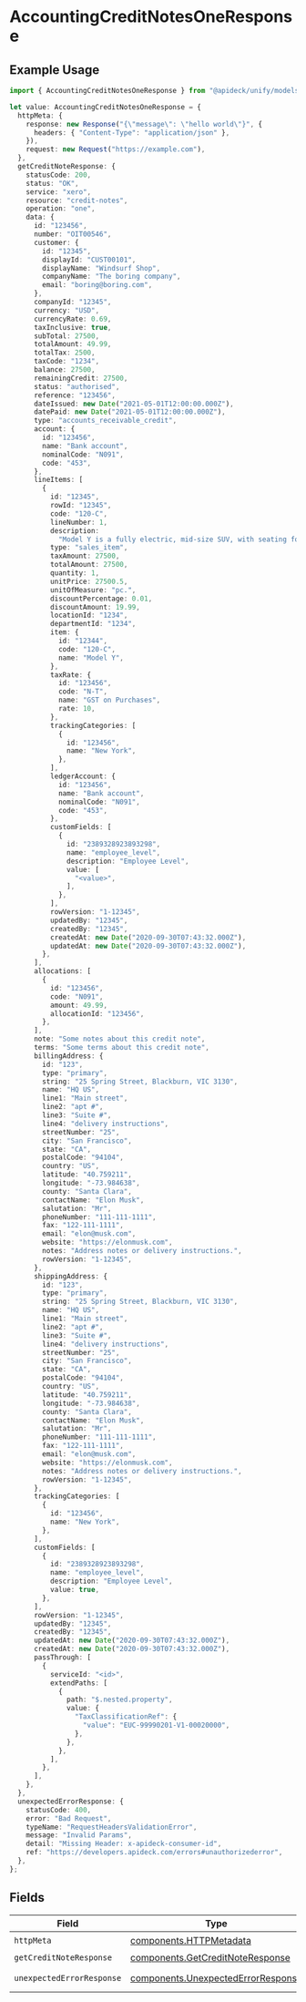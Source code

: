 # AccountingCreditNotesOneResponse

## Example Usage

```typescript
import { AccountingCreditNotesOneResponse } from "@apideck/unify/models/operations";

let value: AccountingCreditNotesOneResponse = {
  httpMeta: {
    response: new Response("{\"message\": \"hello world\"}", {
      headers: { "Content-Type": "application/json" },
    }),
    request: new Request("https://example.com"),
  },
  getCreditNoteResponse: {
    statusCode: 200,
    status: "OK",
    service: "xero",
    resource: "credit-notes",
    operation: "one",
    data: {
      id: "123456",
      number: "OIT00546",
      customer: {
        id: "12345",
        displayId: "CUST00101",
        displayName: "Windsurf Shop",
        companyName: "The boring company",
        email: "boring@boring.com",
      },
      companyId: "12345",
      currency: "USD",
      currencyRate: 0.69,
      taxInclusive: true,
      subTotal: 27500,
      totalAmount: 49.99,
      totalTax: 2500,
      taxCode: "1234",
      balance: 27500,
      remainingCredit: 27500,
      status: "authorised",
      reference: "123456",
      dateIssued: new Date("2021-05-01T12:00:00.000Z"),
      datePaid: new Date("2021-05-01T12:00:00.000Z"),
      type: "accounts_receivable_credit",
      account: {
        id: "123456",
        name: "Bank account",
        nominalCode: "N091",
        code: "453",
      },
      lineItems: [
        {
          id: "12345",
          rowId: "12345",
          code: "120-C",
          lineNumber: 1,
          description:
            "Model Y is a fully electric, mid-size SUV, with seating for up to seven, dual motor AWD and unparalleled protection.",
          type: "sales_item",
          taxAmount: 27500,
          totalAmount: 27500,
          quantity: 1,
          unitPrice: 27500.5,
          unitOfMeasure: "pc.",
          discountPercentage: 0.01,
          discountAmount: 19.99,
          locationId: "1234",
          departmentId: "1234",
          item: {
            id: "12344",
            code: "120-C",
            name: "Model Y",
          },
          taxRate: {
            id: "123456",
            code: "N-T",
            name: "GST on Purchases",
            rate: 10,
          },
          trackingCategories: [
            {
              id: "123456",
              name: "New York",
            },
          ],
          ledgerAccount: {
            id: "123456",
            name: "Bank account",
            nominalCode: "N091",
            code: "453",
          },
          customFields: [
            {
              id: "2389328923893298",
              name: "employee_level",
              description: "Employee Level",
              value: [
                "<value>",
              ],
            },
          ],
          rowVersion: "1-12345",
          updatedBy: "12345",
          createdBy: "12345",
          createdAt: new Date("2020-09-30T07:43:32.000Z"),
          updatedAt: new Date("2020-09-30T07:43:32.000Z"),
        },
      ],
      allocations: [
        {
          id: "123456",
          code: "N091",
          amount: 49.99,
          allocationId: "123456",
        },
      ],
      note: "Some notes about this credit note",
      terms: "Some terms about this credit note",
      billingAddress: {
        id: "123",
        type: "primary",
        string: "25 Spring Street, Blackburn, VIC 3130",
        name: "HQ US",
        line1: "Main street",
        line2: "apt #",
        line3: "Suite #",
        line4: "delivery instructions",
        streetNumber: "25",
        city: "San Francisco",
        state: "CA",
        postalCode: "94104",
        country: "US",
        latitude: "40.759211",
        longitude: "-73.984638",
        county: "Santa Clara",
        contactName: "Elon Musk",
        salutation: "Mr",
        phoneNumber: "111-111-1111",
        fax: "122-111-1111",
        email: "elon@musk.com",
        website: "https://elonmusk.com",
        notes: "Address notes or delivery instructions.",
        rowVersion: "1-12345",
      },
      shippingAddress: {
        id: "123",
        type: "primary",
        string: "25 Spring Street, Blackburn, VIC 3130",
        name: "HQ US",
        line1: "Main street",
        line2: "apt #",
        line3: "Suite #",
        line4: "delivery instructions",
        streetNumber: "25",
        city: "San Francisco",
        state: "CA",
        postalCode: "94104",
        country: "US",
        latitude: "40.759211",
        longitude: "-73.984638",
        county: "Santa Clara",
        contactName: "Elon Musk",
        salutation: "Mr",
        phoneNumber: "111-111-1111",
        fax: "122-111-1111",
        email: "elon@musk.com",
        website: "https://elonmusk.com",
        notes: "Address notes or delivery instructions.",
        rowVersion: "1-12345",
      },
      trackingCategories: [
        {
          id: "123456",
          name: "New York",
        },
      ],
      customFields: [
        {
          id: "2389328923893298",
          name: "employee_level",
          description: "Employee Level",
          value: true,
        },
      ],
      rowVersion: "1-12345",
      updatedBy: "12345",
      createdBy: "12345",
      updatedAt: new Date("2020-09-30T07:43:32.000Z"),
      createdAt: new Date("2020-09-30T07:43:32.000Z"),
      passThrough: [
        {
          serviceId: "<id>",
          extendPaths: [
            {
              path: "$.nested.property",
              value: {
                "TaxClassificationRef": {
                  "value": "EUC-99990201-V1-00020000",
                },
              },
            },
          ],
        },
      ],
    },
  },
  unexpectedErrorResponse: {
    statusCode: 400,
    error: "Bad Request",
    typeName: "RequestHeadersValidationError",
    message: "Invalid Params",
    detail: "Missing Header: x-apideck-consumer-id",
    ref: "https://developers.apideck.com/errors#unauthorizederror",
  },
};
```

## Fields

| Field                                                                                    | Type                                                                                     | Required                                                                                 | Description                                                                              |
| ---------------------------------------------------------------------------------------- | ---------------------------------------------------------------------------------------- | ---------------------------------------------------------------------------------------- | ---------------------------------------------------------------------------------------- |
| `httpMeta`                                                                               | [components.HTTPMetadata](../../models/components/httpmetadata.md)                       | :heavy_check_mark:                                                                       | N/A                                                                                      |
| `getCreditNoteResponse`                                                                  | [components.GetCreditNoteResponse](../../models/components/getcreditnoteresponse.md)     | :heavy_minus_sign:                                                                       | Credit Note                                                                              |
| `unexpectedErrorResponse`                                                                | [components.UnexpectedErrorResponse](../../models/components/unexpectederrorresponse.md) | :heavy_minus_sign:                                                                       | Unexpected error                                                                         |